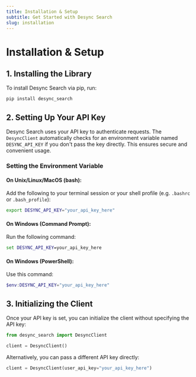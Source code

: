 ```yaml
---
title: Installation & Setup
subtitle: Get Started with Desync Search
slug: installation
---
```


# Installation & Setup

## 1. Installing the Library

To install Desync Search via pip, run:

```bash
pip install desync_search
```

## 2. Setting Up Your API Key

Desync Search uses your API key to authenticate requests. The `DesyncClient` automatically checks for an environment variable named `DESYNC_API_KEY` if you don't pass the key directly. This ensures secure and convenient usage.

### Setting the Environment Variable

#### On Unix/Linux/MacOS (bash):

Add the following to your terminal session or your shell profile (e.g. `.bashrc` or `.bash_profile`):

```bash
export DESYNC_API_KEY="your_api_key_here"
```

#### On Windows (Command Prompt):

Run the following command:

```cmd
set DESYNC_API_KEY=your_api_key_here
```

#### On Windows (PowerShell):

Use this command:

```powershell
$env:DESYNC_API_KEY="your_api_key_here"
```

## 3. Initializing the Client

Once your API key is set, you can initialize the client without specifying the API key:

```python
from desync_search import DesyncClient

client = DesyncClient()
```

Alternatively, you can pass a different API key directly:

```python
client = DesyncClient(user_api_key="your_api_key_here")
```
```